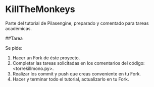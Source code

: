 # KillTheMonkeys

Parte del tutorial de Pilasengine, preparado y comentado para tareas académicas.

##Tarea

Se pide:

1. Hacer un Fork de éste proyecto.
2. Completar las tareas solicitadas en los comentarios del código: <torrekillmono.py>.
3. Realizar los commit y push que creas conveniente en tu Fork.
4. Hacer y terminar todo el tutorial, actualizarlo en tu Fork.
